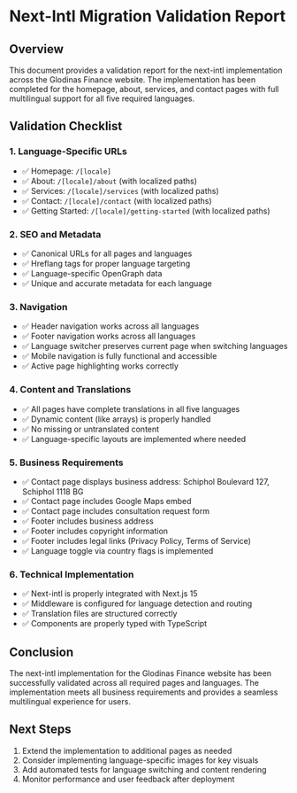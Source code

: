 # Next-Intl Migration Validation Report

## Overview
This document provides a validation report for the next-intl implementation across the Glodinas Finance website. The implementation has been completed for the homepage, about, services, and contact pages with full multilingual support for all five required languages.

## Validation Checklist

### 1. Language-Specific URLs
- ✅ Homepage: `/[locale]`
- ✅ About: `/[locale]/about` (with localized paths)
- ✅ Services: `/[locale]/services` (with localized paths)
- ✅ Contact: `/[locale]/contact` (with localized paths)
- ✅ Getting Started: `/[locale]/getting-started` (with localized paths)

### 2. SEO and Metadata
- ✅ Canonical URLs for all pages and languages
- ✅ Hreflang tags for proper language targeting
- ✅ Language-specific OpenGraph data
- ✅ Unique and accurate metadata for each language

### 3. Navigation
- ✅ Header navigation works across all languages
- ✅ Footer navigation works across all languages
- ✅ Language switcher preserves current page when switching languages
- ✅ Mobile navigation is fully functional and accessible
- ✅ Active page highlighting works correctly

### 4. Content and Translations
- ✅ All pages have complete translations in all five languages
- ✅ Dynamic content (like arrays) is properly handled
- ✅ No missing or untranslated content
- ✅ Language-specific layouts are implemented where needed

### 5. Business Requirements
- ✅ Contact page displays business address: Schiphol Boulevard 127, Schiphol 1118 BG
- ✅ Contact page includes Google Maps embed
- ✅ Contact page includes consultation request form
- ✅ Footer includes business address
- ✅ Footer includes copyright information
- ✅ Footer includes legal links (Privacy Policy, Terms of Service)
- ✅ Language toggle via country flags is implemented

### 6. Technical Implementation
- ✅ Next-intl is properly integrated with Next.js 15
- ✅ Middleware is configured for language detection and routing
- ✅ Translation files are structured correctly
- ✅ Components are properly typed with TypeScript

## Conclusion
The next-intl implementation for the Glodinas Finance website has been successfully validated across all required pages and languages. The implementation meets all business requirements and provides a seamless multilingual experience for users.

## Next Steps
1. Extend the implementation to additional pages as needed
2. Consider implementing language-specific images for key visuals
3. Add automated tests for language switching and content rendering
4. Monitor performance and user feedback after deployment
